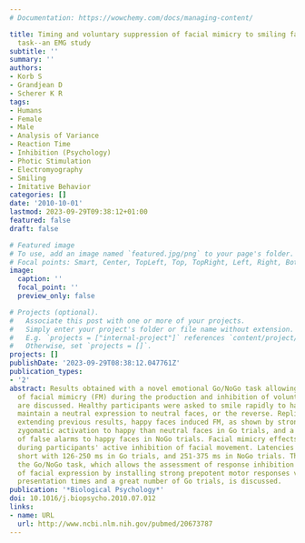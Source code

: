 ```yaml
---
# Documentation: https://wowchemy.com/docs/managing-content/

title: Timing and voluntary suppression of facial mimicry to smiling faces in a Go/NoGo
  task--an EMG study
subtitle: ''
summary: ''
authors:
- Korb S
- Grandjean D
- Scherer K R
tags:
- Humans
- Female
- Male
- Analysis of Variance
- Reaction Time
- Inhibition (Psychology)
- Photic Stimulation
- Electromyography
- Smiling
- Imitative Behavior
categories: []
date: '2010-10-01'
lastmod: 2023-09-29T09:38:12+01:00
featured: false
draft: false

# Featured image
# To use, add an image named `featured.jpg/png` to your page's folder.
# Focal points: Smart, Center, TopLeft, Top, TopRight, Left, Right, BottomLeft, Bottom, BottomRight.
image:
  caption: ''
  focal_point: ''
  preview_only: false

# Projects (optional).
#   Associate this post with one or more of your projects.
#   Simply enter your project's folder or file name without extension.
#   E.g. `projects = ["internal-project"]` references `content/project/deep-learning/index.md`.
#   Otherwise, set `projects = []`.
projects: []
publishDate: '2023-09-29T08:38:12.047761Z'
publication_types:
- '2'
abstract: Results obtained with a novel emotional Go/NoGo task allowing the investigation
  of facial mimicry (FM) during the production and inhibition of voluntary smiles
  are discussed. Healthy participants were asked to smile rapidly to happy faces and
  maintain a neutral expression to neutral faces, or the reverse. Replicating and
  extending previous results, happy faces induced FM, as shown by stronger and faster
  zygomatic activation to happy than neutral faces in Go trials, and a greater number
  of false alarms to happy faces in NoGo trials. Facial mimicry effects remained present
  during participants' active inhibition of facial movement. Latencies of FM were
  short with 126-250 ms in Go trials, and 251-375 ms in NoGo trials. The utility of
  the Go/NoGo task, which allows the assessment of response inhibition in the domain
  of facial expression by installing strong prepotent motor responses via short stimulus
  presentation times and a great number of Go trials, is discussed.
publication: '*Biological Psychology*'
doi: 10.1016/j.biopsycho.2010.07.012
links:
- name: URL
  url: http://www.ncbi.nlm.nih.gov/pubmed/20673787
---
```

